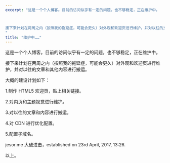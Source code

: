```yaml
---
excerpt: "这是一个个人博客。目前的访问似乎有一定的问题，也不够稳定，正在维护中。



接下来计划在两周之内（按照我的拖延症，可能会更久）对外观和欢迎页进行维护，并对以往的文章和其他内容进行搬运。
"
title: "维护中……"
---
```


这是一个个人博客。目前的访问似乎有一定的问题，也不够稳定，正在维护中。

接下来计划在两周之内（按照我的拖延症，可能会更久）对外观和欢迎页进行维护，并对以往的文章和其他内容进行搬运。

大概的建设计划如下：

1.制作 HTML5 欢迎页，贴上相关链接。

2.对内页和主题视觉进行维护。

3.对以往的文章和内容进行搬运。

4.对 CDN 进行优化配置。

5.配置子域名。

jesor.me 大破进击，established on 23rd April, 2017, 13:26.

以上。